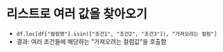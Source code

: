 # 리스트로 여러 값을 찾아오기
 - `df.loc[df["컬럼명"].isin(["조건1", "조건2", "조건3"]), "가져오려는 컬럼"]`
 - 결과: 여러 조건들에 해당하는 "가져오려는 컬럼값"을 호출함
